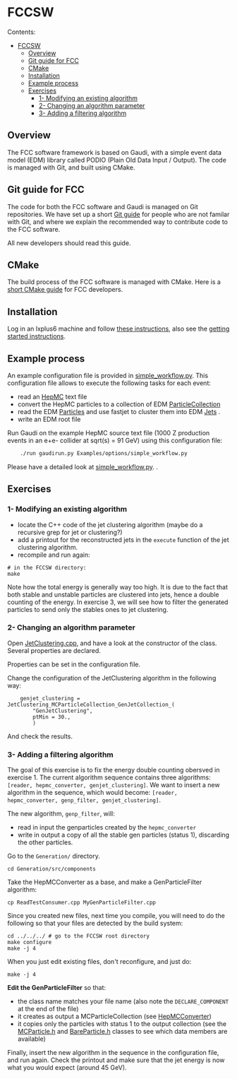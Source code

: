 FCCSW
==

Contents:

-   [FCCSW](#fccsw)
    -   [Overview](#overview)
    -   [Git guide for FCC](#git-guide-for-fcc)
    -   [CMake](#cmake)
    -   [Installation](#installation)
    -   [Example process](#example-process)
    -   [Exercises](#exercises)
        -   [1- Modifying an existing
            algorithm](#1-modifying-an-existing-algorith)
        -   [2- Changing an algorithm
            parameter](#2-changing-an-algorithm-paramete)
        -   [3- Adding a filtering
            algorithm](#3-adding-a-filtering-algorithm)

Overview
--

The FCC software framework is based on Gaudi, with a simple event data
model (EDM) library called PODIO (Plain Old Data Input / Output). The
code is managed with Git, and built using CMake.

Git guide for FCC
--

The code for both the FCC software and Gaudi is managed on Git
repositories. We have set up a short [Git guide](./FccSoftwareGit) for
people who are not familar with Git, and where we explain the
recommended way to contribute code to the FCC software.

<span class="glyphicon glyphicon-info-sign" aria-hidden="true"> </span>
All new developers should read this guide.

CMake
--

The build process of the FCC software is managed with CMake. Here is a
[short CMake guide](./FccCMakeGuide.md) for FCC developers.

Installation
--

Log in an lxplus6 machine and follow [these
instructions](https://github.com/HEP-FCC/FCCSW), also see the [getting started instructions](./FccSoftwareGettingStarted.md).

Example process
--

An example configuration file is provided in
[simple\_workflow.py](https://github.com/HEP-FCC/FCCSW/blob/tutorial/simple_workflow.py). This configuration file allows to execute the following tasks for each
event:

-   read an [HepMC](http://lcgapp.cern.ch/project/simu/HepMC/20400/html/classHepMC_1_1GenEvent.html) text file
-   convert the HepMC particles to a collection of EDM
    [ParticleCollection](http://fccsw.web.cern.ch/fccsw/fcc-edm/d5/d95/classfcc_1_1_m_c_particle_collection.html)
-   read the EDM
    [Particles](http://fccsw.web.cern.ch/fccsw/fcc-edm/0.4/de/d22/classfcc_1_1_m_c_particle.html)
    and use fastjet to cluster them into EDM [Jets](http://fccsw.web.cern.ch/fccsw/fcc-edm/0.4/d9/dd7/classfcc_1_1_gen_jet.html) .
-   write an EDM root file


Run Gaudi on the example HepMC source text file (1000 Z production events in an e+e- collider at sqrt(s) = 91 GeV) using this configuration file:

```bash
    ./run gaudirun.py Examples/options/simple_workflow.py
```

Please have a detailed look at [simple\_workflow.py](https://github.com/HEP-FCC/FCCSW/blob/master/Examples/options/simple_workflow.py).
.

Exercises
--

### 1- Modifying an existing algorithm

-   locate the C++ code of the jet clustering algorithm (maybe do a
    recursive grep for jet or clustering?)
-   add a printout for the reconstructed jets in the `execute`
    function of the jet clustering algorithm.
-   recompile and run again:

~~~{.sh}
# in the FCCSW directory:
make
~~~

Note how the total energy is generally way too high. It is due to the
fact that both stable and unstable particles are clustered into jets,
hence a double counting of the energy. In exercise 3, we will see how to
filter the generated particles to send only the stables ones to jet
clustering.

### 2- Changing an algorithm parameter

Open [JetClustering.cpp](https://github.com/HEP-FCC/FCCSW/blob/master/Reconstruction/src/JetClustering.cpp), and have a look at the constructor of the class. Several properties
are declared.

Properties can be set in the configuration file.

Change the configuration of the JetClustering algorithm in the following
way:

~~~{.py}
    genjet_clustering = JetClustering_MCParticleCollection_GenJetCollection_(
        "GenJetClustering",
        ptMin = 30.,
        )
~~~

And check the results.

### 3- Adding a filtering algorithm

The goal of this exercise is to fix the energy double counting obersved
in exercise 1. The current algorithm sequence contains three algorithms:
`[reader, hepmc_converter, genjet_clustering]`. We want to insert a
new algorithm in the sequence, which would become:
`[reader, hepmc_converter, genp_filter, genjet_clustering]`.

The new algorithm, `genp_filter`, will:

-   read in input the genparticles created by the `hepmc_converter`
-   write in output a copy of all the stable gen particles (status 1),
    discarding the other particles.

Go to the `Generation/` directory.

~~~{.sh}
cd Generation/src/components
~~~

Take the HepMCConverter as a base, and make a GenParticleFilter
algorithm:

~~~{.sh}
cp ReadTestConsumer.cpp MyGenParticleFilter.cpp
~~~

Since you created new files, next time you compile, you will need to do
the following so that your files are detected by the build system:

~~~{.sh}
cd ../../../ # go to the FCCSW root directory
make configure
make -j 4
~~~

When you just edit existing files, don't reconfigure, and just do:

~~~{.sh}
make -j 4
~~~

**Edit the GenParticleFilter** so that:

-   the class name matches your file name (also note the `DECLARE_COMPONENT` at the end of the file)
-   it creates as output a MCParticleCollection (see [HepMCConverter](https://github.com/HEP-FCC/FCCSW/blob/master/Generation/src/HepMCConverter.cpp))
-   it copies only the particles with status 1 to the output collection
    (see the [MCParticle.h](http://fccsw.web.cern.ch/fccsw/fcc-edm/0.4/de/d22/classfcc_1_1_m_c_particle.html)
    and [BareParticle.h](http://fccsw.web.cern.ch/fccsw/fcc-edm/0.4/d2/df9/classfcc_1_1_bare_particle.html)
    classes to see which data members are available)

Finally, insert the new algorithm in the sequence in the configuration
file, and run again. Check the printout and make sure that the jet
energy is now what you would expect (around 45 GeV).
